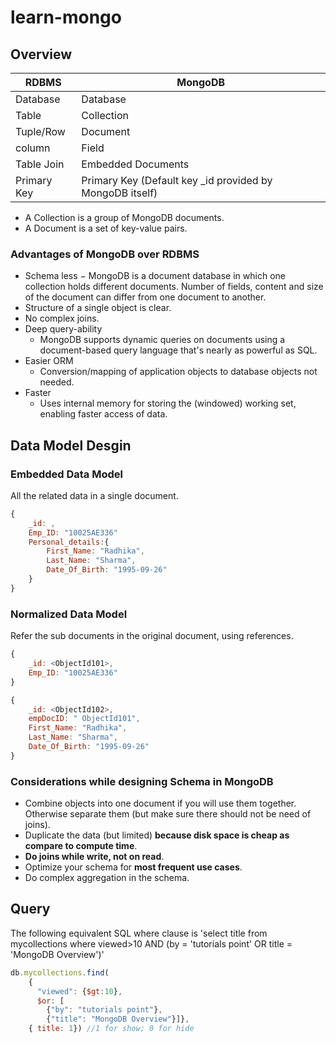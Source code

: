 # learn-mongo
## Overview
RDBMS | MongoDB
------------ | -------------
Database |	Database
Table |	Collection
Tuple/Row |	Document
column | Field
Table Join | Embedded Documents
Primary Key	| Primary Key (Default key _id provided by MongoDB itself)

- A Collection is a group of MongoDB documents.
- A Document is a set of key-value pairs.

### Advantages of MongoDB over RDBMS
- Schema less 
  − MongoDB is a document database in which one collection holds different documents. Number of fields, content and size of the document can differ from one document to another.
- Structure of a single object is clear.
- No complex joins.
- Deep query-ability
  - MongoDB supports dynamic queries on documents using a document-based query language that's nearly as powerful as SQL.
- Easier ORM
  - Conversion/mapping of application objects to database objects not needed.
- Faster
  - Uses internal memory for storing the (windowed) working set, enabling faster access of data.
  
## Data Model Desgin
### Embedded Data Model
All the related data in a single document.
```js
{
	_id: ,
	Emp_ID: "10025AE336"
	Personal_details:{
		First_Name: "Radhika",
		Last_Name: "Sharma",
		Date_Of_Birth: "1995-09-26"
	}
}
```
### Normalized Data Model
Refer the sub documents in the original document, using references.
```js
{
	_id: <ObjectId101>,
	Emp_ID: "10025AE336"
}
```
```js
{
	_id: <ObjectId102>,
	empDocID: " ObjectId101",
	First_Name: "Radhika",
	Last_Name: "Sharma",
	Date_Of_Birth: "1995-09-26"
}
```

### Considerations while designing Schema in MongoDB
- Combine objects into one document if you will use them together. Otherwise separate them (but make sure there should not be need of joins).
- Duplicate the data (but limited) **because disk space is cheap as compare to compute time**.
- **Do joins while write, not on read**.
- Optimize your schema for **most frequent use cases**.
- Do complex aggregation in the schema.

## Query
The following equivalent SQL where clause is 'select title from mycollections where viewed>10 AND (by = 'tutorials point' OR title = 'MongoDB Overview')'
```js
db.mycollections.find(
	{
	  "viewed": {$gt:10}, 
	  $or: [
		{"by": "tutorials point"},
   		{"title": "MongoDB Overview"}]},
	{ title: 1}) //1 for show; 0 for hide
```
